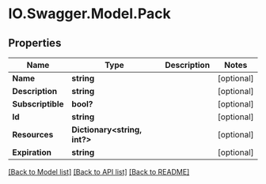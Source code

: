 # IO.Swagger.Model.Pack
## Properties

Name | Type | Description | Notes
------------ | ------------- | ------------- | -------------
**Name** | **string** |  | [optional] 
**Description** | **string** |  | [optional] 
**Subscriptible** | **bool?** |  | [optional] 
**Id** | **string** |  | [optional] 
**Resources** | **Dictionary&lt;string, int?&gt;** |  | [optional] 
**Expiration** | **string** |  | [optional] 

[[Back to Model list]](../README.md#documentation-for-models) [[Back to API list]](../README.md#documentation-for-api-endpoints) [[Back to README]](../README.md)

